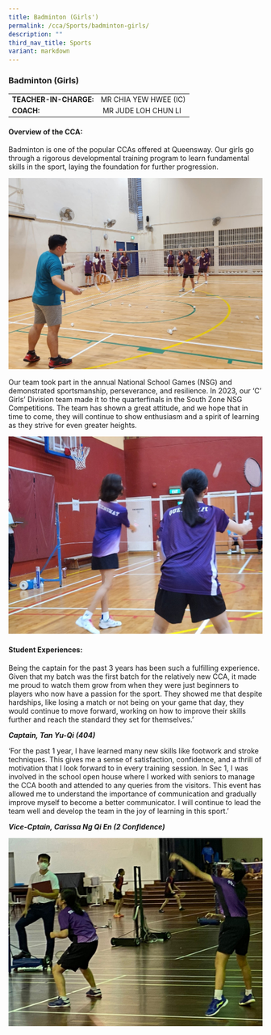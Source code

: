 ```yaml
---
title: Badminton (Girls')
permalink: /cca/Sports/badminton-girls/
description: ""
third_nav_title: Sports
variant: markdown
---
```

### Badminton (Girls)

|  	|  	|
|---	|---	|
| **TEACHER-IN-CHARGE:** 	| MR CHIA YEW HWEE  (IC)|
| **COACH:** 	| &nbsp;MR JUDE LOH CHUN LI	|



#### Overview of the CCA:&nbsp;  

Badminton is one of the popular CCAs offered at Queensway. Our girls go through a rigorous developmental training program to learn fundamental skills in the sport, laying the foundation for further progression.

![Badminton 1](/images/Badminton_1.jpg)

 Our team took part in the annual National School Games (NSG) and demonstrated sportsmanship, perseverance, and resilience. In 2023, our ‘C’ Girls’ Division team made it to the quarterfinals in the South Zone NSG Competitions. The team has shown a great attitude, and we hope that in time to come, they will continue to show enthusiasm and a spirit of learning as they strive for even greater heights.

![Badminton 2v1](/images/Badminton_2.jpg)

#### Student Experiences:

Being the captain for the past 3 years has been such a fulfilling experience. Given that my batch was the first batch for the relatively new CCA, it made me proud to watch them grow from when they were just beginners to players who now have a passion for the sport. They showed me that despite hardships, like losing a match or not being on your game that day, they would continue to move forward, working on how to improve their skills further and reach the standard they set for themselves.’

 **_Captain, Tan Yu-Qi (404)_**


‘For the past 1 year, I have learned many new skills like footwork and stroke techniques. This gives me a sense of satisfaction, confidence, and a thrill of motivation that I look forward to in every training session. In Sec 1, I was involved in the school open house where I worked with seniors to manage the CCA booth and attended to any queries from the visitors. This event has allowed me to understand the importance of communication and gradually improve myself to become a better communicator. I will continue to lead the team well and develop the team in the joy of learning in this sport.’

**_Vice-Cptain, Carissa Ng Qi En (2 Confidence)_**

![](/images/Badminton%202-NSG%20Competition%20-%20Chia%20Yew%20Hwee.jpeg)